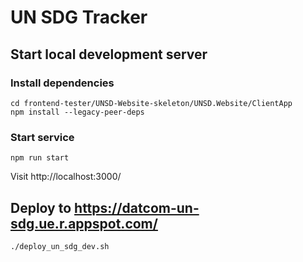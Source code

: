 # UN SDG Tracker

## Start local development server

### Install dependencies

```
cd frontend-tester/UNSD-Website-skeleton/UNSD.Website/ClientApp
npm install --legacy-peer-deps
```

### Start service

```
npm run start
```

Visit http://localhost:3000/

## Deploy to https://datcom-un-sdg.ue.r.appspot.com/

```sh
./deploy_un_sdg_dev.sh
```

